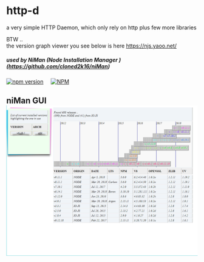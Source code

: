 # http-d
a very simple HTTP Daemon, which only rely on http plus few more libraries

BTW ..  
the version graph viewer you see below is here https://njs.yaoo.net/  

##### used by NiMan (Node Installation Manager ) (https://github.com/cloned2k16/niMan)
[![npm version](https://badge.fury.io/js/http-d.svg)](https://badge.fury.io/js/http-d)    
[![NPM](https://nodei.co/npm/http-d.png?downloads=true&downloadRank=true&stars=true)](https://nodei.co/npm/http-d/)  

## niMan GUI ![](njsv.jpg)
